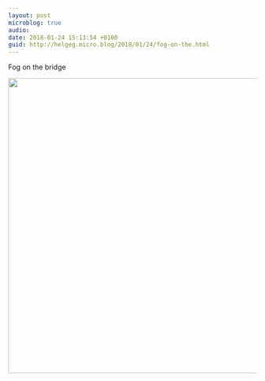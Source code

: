 ```yaml
---
layout: post
microblog: true
audio: 
date: 2018-01-24 15:13:54 +0100
guid: http://helgeg.micro.blog/2018/01/24/fog-on-the.html
---
```

Fog on the bridge

<img src="http://helgeg.micro.blog/uploads/2018/9df18c0bd9.jpg" width="600" height="600" />
